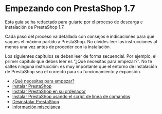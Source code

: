 # Empezando con PrestaShop 1.7

Esta guía se ha redactado para guiarte por el proceso de descarga e instalación de PrestaShop 1.7.

Cada paso del proceso va detallado con consejos e indicaciones para que saques el máximo partido a PrestaShop. No olvides leer las instrucciones al menos una vez antes de proceder con la instalación.

Los siguientes capítulos se deben leer de forma secuencial. Por ejemplo, el primer capítulo que debes leer es “¿Qué necesitas para empezar?”. No te saltes ninguna instrucción: es muy importante que el entorno de instalación de PrestaShop sea el correcto para su funcionamiento y expansión.

* [¿Qué necesitas para empezar?](que-necesitas-para-empezar.md)
* [Instalar PrestaShop](instalar-prestashop.md)
* [Instalar PrestaShop en su ordenador](instalar-prestashop-en-su-ordenador.md)
* [Instalar PrestaShop usando el script de línea de comandos](instalar-prestashop-usando-el-script-de-linea-de-comandos.md)
* [Desinstalar PrestaShop](desinstalar-prestashop.md)
* [Información miscelánea](informacion-miscelanea.md)

